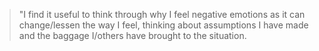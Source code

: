 > "I find it useful to think through why I feel negative emotions as it can change/lessen the way I feel, thinking about assumptions I have made and the baggage I/others have brought to the situation.